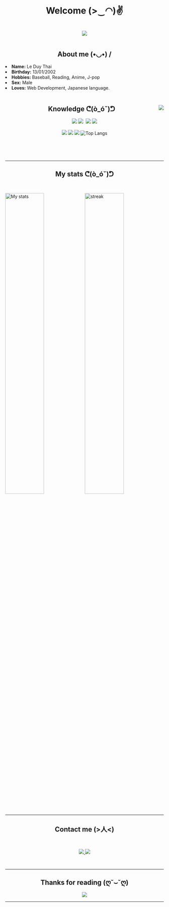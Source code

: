 <body>
<h1 align="center">Welcome (>‿◠)✌</h1>
<br />
<div align="center">
<img src="https://4.bp.blogspot.com/-YuZ4EMdfNDg/U1T4PQ08UzI/AAAAAAAAfgQ/ThG5udslmx4/s800/text_youkoso.png" />
</div>
<br />
<div>
<h2 align="center">About me  (•◡•) /</h2>
<li>
  <b>Name:</b> Le Duy Thai
</li>
<li>
  <b>Birthday:</b> 13/01/2002
</li>
<li>
<b>Hobbies:</b> Baseball, Reading, Anime, J-pop
</li>
<li>
<b>Sex:</b> Male 
</li>
<li>
<b>Loves:</b> Web Development, Japanese language.
</li>
</div>
<br />

<div>
<img src="https://media2.giphy.com/media/7hW7hXXri33NK/giphy.gif" align="right">
<h2 align="center">Knowledge ᕦ(ò_óˇ)ᕤ</h2>
<p align="center"> <img src="https://img.shields.io/badge/html5%20-%23E34F26.svg?&style=for-the-badge&logo=html5&logoColor=white"/> <img src="https://img.shields.io/badge/css3%20-%231572B6.svg?&style=for-the-badge&logo=css3&logoColor=white"/>
 <img src="https://img.shields.io/badge/javascript%20-%23323330.svg?&style=for-the-badge&logo=javascript&logoColor=%23F7DF1E"/> <img src="https://img.shields.io/badge/React%20-%231572B6.svg?&style=for-the-badge&logo=react&logoColor=white"/><br><br>
  <img src="https://img.shields.io/badge/laravel-%23FF2D20.svg?style=for-the-badge&logo=laravel&logoColor=white" /> <img src="https://img.shields.io/badge/rails-%23CC0000.svg?style=for-the-badge&logo=ruby-on-rails&logoColor=white" /> <img src="https://img.shields.io/badge/node.js%20-%2343853D.svg?&style=for-the-badge&logo=node.js&logoColor=white"/>
  <img src="https://github-readme-stats.vercel.app/api/top-langs/?username=bekeodangyeuqn&locale=ja&theme=tokyonight" alt="Top Langs"/>
<!--   ![Top Langs](https://github-readme-stats.vercel.app/api/top-langs/?username=bekeodangyeuqn) -->
</p>
</div>

<br />
<br />
<br />

<hr>
<p>
<h2 align="center">My stats ᕦ(ò_óˇ)ᕤ</h2>
<br />
<p>
<img src="https://github-readme-stats.vercel.app/api?username=bekeodangyeuqn&show_icons=true&theme=tokyonight&locale=ja" alt="My stats" width="49.5%">
<img src="https://github-readme-streak-stats.herokuapp.com/?user=bekeodangyeuqn&theme=tokyonight&locale=ja" alt="streak" width="49.5%">
</p>
</p>

<br />
<hr>
<p>
<h2 align="center">Contact me (>人<)</h2>
<br>
<p align="center">
<a href="https://www.facebook.com/mu.leduy" target="_blank">
  <img src="https://img.shields.io/badge/Facebook%20-%231DA1F2.svg?&style=for-the-badge&logo=Facebook&logoColor=white"/>
 </a> 
 <a href="https://twitter.com/LeDuyThai5" target="_blank">
  <img src="https://img.shields.io/badge/Twitter-%231DA1F2.svg?style=for-the-badge&logo=Twitter&logoColor=white"/>
 </a>
 </p>
</p>

<br />
<hr>
<div>
<h2 align="center">Thanks for reading (ღ˘⌣˘ღ)</h2>
<div align="center">
<img src="https://spirituabreath.com/wp-content/uploads/2018/08/Dream-divination-Thank-you.jpg">
</div>
<hr>
</div>
</div>
</body>







